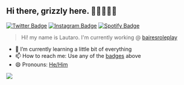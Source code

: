 ## Hi there, grizzly here. 👋🏼👨🏻‍💻

[![Twitter Badge](https://img.shields.io/badge/-@ggrizlyk-00acee?style=flat&logo=Twitter&logoColor=white)](https://twitter.com/intent/follow?screen_name=ggriizlyy "Follow on Twitter")
[![Instagram Badge](https://img.shields.io/badge/-Instagram-C13584?style=flat&logo=Instagram&logoColor=white)](https://www.instagram.com/laauticova/ "Follow on Instagram")
[![Spotify Badge](https://img.shields.io/badge/-Spotify-1DB954?style=flat&logo=Spotify&logoColor=white)](https://open.spotify.com/user/21k3gvhuzutwv3f7r4ot6jsra?si=bbfc8040078d40a8 "My Spotify playlists")

> Hi! my name is Lautaro. I'm currently working @ [bairesroleplay](https://bairesrp.net)

- 🌱 I’m currently learning a little bit of everything
- 📫 How to reach me: Use any of the [badges](#hi-there-grizzly-here.-) above
- 😄 Pronouns: [He/Him](https://www.mypronouns.org/he-him)

![](https://visitor-badge.glitch.me/badge?page_id=ggrizlyy.ggrizlyy)
